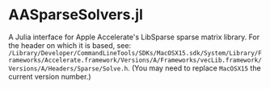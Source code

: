 # AASparseSolvers.jl
A Julia interface for Apple Accelerate's LibSparse sparse matrix library. For the header on which it is based, see: `/Library/Developer/CommandLineTools/SDKs/MacOSX15.sdk/System/Library/Frameworks/Accelerate.framework/Versions/A/Frameworks/vecLib.framework/Versions/A/Headers/Sparse/Solve.h`. (You may need to replace `MacOSX15` the current version number.)